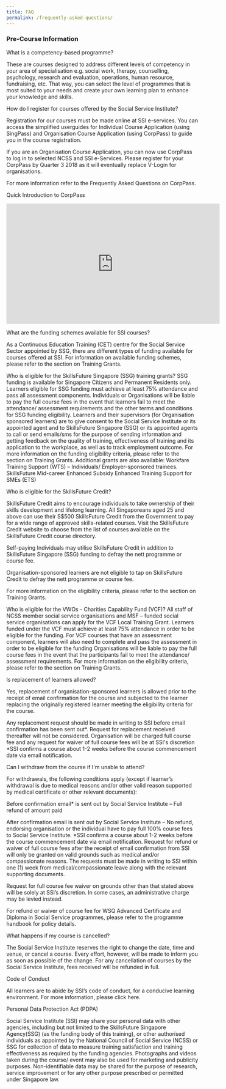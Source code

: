 ```yaml
---
title: FAQ
permalink: /frequently-asked-questions/
---
```


### **Pre-Course Information**


What is a competency-based programme?

These are courses designed to address different levels of competency in your area of specialisation e.g. social work, therapy, counselling, psychology, research and evaluation, operations, human resource, fundraising, etc. That way, you can select the level of programmes that is most suited to your needs and create your own learning plan to enhance your knowledge and skills.


How do I register for courses offered by the Social Service Institute?

Registration for our courses must be made online at SSI e-services. You can access the simplified userguides for Individual Course Application (using SingPass) and Organisation Course Application (using CorpPass) to guide you in the course registration.

If you are an Organisation Course Application, you can now use CorpPass to log in to selected NCSS and SSI e-Services. Please register for your CorpPass by Quarter 3 2018 as it will eventually replace V-Login for organisations.

For more information refer to the Frequently Asked Questions on CorpPass.

Quick Introduction to CorpPass

<iframe width="560" height="315" src="https://www.youtube.com/embed/ifwp4kfYXCk" frameborder="0" allow="accelerometer; autoplay; encrypted-media; gyroscope; picture-in-picture" allowfullscreen></iframe>


What are the funding schemes available for SSI courses?

As a Continuous Education Training (CET) centre for the Social Service Sector appointed by SSG, there are different types of funding available for courses offered at SSI. For information on available funding schemes, please refer to the section on Training Grants.
 
 
Who is eligible for the SkillsFuture Singapore (SSG) training grants?
SSG funding is available for Singapore Citizens and Permanent Residents only.
Learners eligible for SSG funding must achieve at least 75% attendance and pass all assessment components. 
Individuals or Organisations will be liable to pay the full course fees in the event that learners fail to meet the attendance/ assessment requirements and the other terms and conditions for SSG funding eligibility.
Learners and their supervisors (for Organisation sponsored learners) are to give consent to the Social Service Institute or its appointed agent and to SkillsFuture Singapore (SSG) or its appointed agents to call or send emails/sms for the purpose of sending information and getting feedback on the quality of training, effectiveness of training and its application to the workplace, as well as to track employment outcome.
For more information on the funding eligibility criteria, please refer to the section on Training Grants.
Additional grants are also available:
Workfare Training Support (WTS) – Individuals/ Employer-sponsored trainees.
SkillsFuture Mid-career Enhanced Subsidy
Enhanced Training Support for SMEs (ETS)

Who is eligible for the SkillsFuture Credit?

SkillsFuture Credit aims to encourage individuals to take ownership of their skills development and lifelong learning.  All Singaporeans aged 25 and above can use their S$500 SkillsFuture Credit from the Government to pay for a wide range of approved skills-related courses.  Visit the SkillsFuture Credit website to choose from the list of courses available on the SkillsFuture Credit course directory.

Self-paying Individuals may utilise SkillsFuture Credit in addition to SkillsFuture Singapore (SSG) funding to defray the nett programme or course fee.

Organisation-sponsored learners are not eligible to tap on SkillsFuture Credit to defray the nett programme or course fee.

For more information on the eligibility criteria, please refer to the section on Training Grants.


Who is eligible for the VWOs - Charities Capability Fund (VCF)?
All staff of NCSS member social service organisations and MSF – funded social service organisations can apply for the VCF Local Training Grant. 
Learners funded under the VCF must achieve at least 75% attendance in order to be eligible for the funding.
For VCF courses that have an assessment component, learners will also need to complete and pass the assessment in order to be eligible for the funding Organisations will be liable to pay the full course fees in the event that the participants fail to meet the attendance/ assessment requirements. 
For more information on the eligibility criteria, please refer to the section on Training Grants.

Is replacement of learners allowed?

Yes, replacement of organisation-sponsored learners is allowed prior to the receipt of email confirmation for the course and subjected to the learner replacing the originally registered learner meeting the eligibility criteria for the course.

Any replacement request should be made in writing to SSI before email confirmation has been sent out*. Request for replacement received thereafter will not be considered. Organisation will be charged full course fee and any request for waiver of full course fees will be at SSI's discretion
*SSI confirms a course about 1-2 weeks before the course commencement date via email notification.

Can I withdraw from the course if I'm unable to attend? 

For withdrawals, the following conditions apply (except if learner’s withdrawal is due to medical reasons and/or other valid reason supported by medical certificate or other relevant documents):

Before confirmation email* is sent out by Social Service Institute – Full refund of amount paid

After confirmation email is sent out by Social Service Institute – No refund, endorsing organisation or the individual have to pay full 100% course fees to Social Service Institute.
*SSI confirms a course about 1-2 weeks before the course commencement date via email notification.
Request for refund or waiver of full course fees after the receipt of email confirmation from SSI will only be granted on valid grounds such as medical and/or compassionate reasons.  The requests must be made in writing to SSI within one (1) week from medical/compassionate leave along with the relevant supporting documents. 

Request for full course fee waiver on grounds other than that stated above will be solely at SSI’s discretion.  In some cases, an administrative charge may be levied instead.

For refund or waiver of course fee for WSQ Advanced Certificate and Diploma in Social Service programmes, please refer to the programme handbook for policy details.


What happens if my course is cancelled? 

The Social Service Institute reserves the right to change the date, time and venue, or cancel a course.  Every effort, however, will be made to inform you as soon as possible of the change.  For any cancellation of courses by the Social Service Institute, fees received will be refunded in full.

Code of Conduct

All learners are to abide by SSI’s code of conduct, for a conducive learning environment.  For more information, please click here.

Personal Data Protection Act (PDPA)

Social Service Institute (SSI) may share your personal data with other agencies, including but not limited to the SkillsFuture Singapore Agency(SSG) (as the funding body of this training), or other authorised individuals as appointed by the National Council of Social Service (NCSS) or SSG for  collection of data to measure training satisfaction and training effectiveness as required by the funding agencies.
Photographs and videos taken during the course/ event may also be used for marketing and publicity purposes.  Non-identifiable data may be shared for the purpose of research, service improvement or for any other purpose prescribed or permitted under Singapore law.

